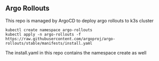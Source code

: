 ## Argo Rollouts
This repo is managed by ArgoCD to deploy argo rollouts to k3s cluster

```
kubectl create namespace argo-rollouts
kubectl apply -n argo-rollouts -f https://raw.githubusercontent.com/argoproj/argo-rollouts/stable/manifests/install.yaml
```

The install.yaml in this repo contains the namespace create as well

